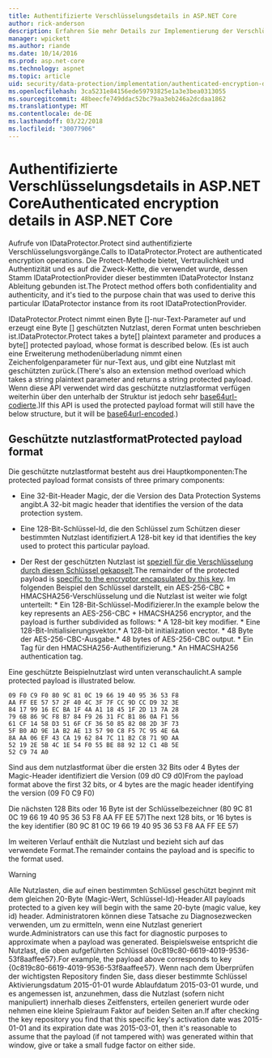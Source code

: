 ```yaml
---
title: Authentifizierte Verschlüsselungsdetails in ASP.NET Core
author: rick-anderson
description: Erfahren Sie mehr Details zur Implementierung der Verschlüsselung von ASP.NET Core Data Protection authentifiziert.
manager: wpickett
ms.author: riande
ms.date: 10/14/2016
ms.prod: asp.net-core
ms.technology: aspnet
ms.topic: article
uid: security/data-protection/implementation/authenticated-encryption-details
ms.openlocfilehash: 3ca5231e84156ede59793825e1a3e3bea0313055
ms.sourcegitcommit: 48beecfe749ddac52bc79aa3eb246a2dcdaa1862
ms.translationtype: MT
ms.contentlocale: de-DE
ms.lasthandoff: 03/22/2018
ms.locfileid: "30077906"
---
```

# <a name="authenticated-encryption-details-in-aspnet-core"></a><span data-ttu-id="d7670-103">Authentifizierte Verschlüsselungsdetails in ASP.NET Core</span><span class="sxs-lookup"><span data-stu-id="d7670-103">Authenticated encryption details in ASP.NET Core</span></span>

<a name="data-protection-implementation-authenticated-encryption-details"></a>

<span data-ttu-id="d7670-104">Aufrufe von IDataProtector.Protect sind authentifizierte Verschlüsselungsvorgänge.</span><span class="sxs-lookup"><span data-stu-id="d7670-104">Calls to IDataProtector.Protect are authenticated encryption operations.</span></span> <span data-ttu-id="d7670-105">Die Protect-Methode bietet, Vertraulichkeit und Authentizität und es auf die Zweck-Kette, die verwendet wurde, dessen Stamm IDataProtectionProvider dieser bestimmten IDataProtector Instanz Ableitung gebunden ist.</span><span class="sxs-lookup"><span data-stu-id="d7670-105">The Protect method offers both confidentiality and authenticity, and it's tied to the purpose chain that was used to derive this particular IDataProtector instance from its root IDataProtectionProvider.</span></span>

<span data-ttu-id="d7670-106">IDataProtector.Protect nimmt einen Byte []-nur-Text-Parameter auf und erzeugt eine Byte [] geschützten Nutzlast, deren Format unten beschrieben ist.</span><span class="sxs-lookup"><span data-stu-id="d7670-106">IDataProtector.Protect takes a byte[] plaintext parameter and produces a byte[] protected payload, whose format is described below.</span></span> <span data-ttu-id="d7670-107">(Es ist auch eine Erweiterung methodenüberladung nimmt einen Zeichenfolgenparameter für nur-Text aus, und gibt eine Nutzlast mit geschützten zurück.</span><span class="sxs-lookup"><span data-stu-id="d7670-107">(There's also an extension method overload which takes a string plaintext parameter and returns a string protected payload.</span></span> <span data-ttu-id="d7670-108">Wenn diese API verwendet wird das geschützte nutzlastformat verfügen weiterhin über den unterhalb der Struktur ist jedoch sehr [base64url-codierte](https://tools.ietf.org/html/rfc4648#section-5).)</span><span class="sxs-lookup"><span data-stu-id="d7670-108">If this API is used the protected payload format will still have the below structure, but it will be [base64url-encoded](https://tools.ietf.org/html/rfc4648#section-5).)</span></span>

## <a name="protected-payload-format"></a><span data-ttu-id="d7670-109">Geschützte nutzlastformat</span><span class="sxs-lookup"><span data-stu-id="d7670-109">Protected payload format</span></span>

<span data-ttu-id="d7670-110">Die geschützte nutzlastformat besteht aus drei Hauptkomponenten:</span><span class="sxs-lookup"><span data-stu-id="d7670-110">The protected payload format consists of three primary components:</span></span>

* <span data-ttu-id="d7670-111">Eine 32-Bit-Header Magic, der die Version des Data Protection Systems angibt.</span><span class="sxs-lookup"><span data-stu-id="d7670-111">A 32-bit magic header that identifies the version of the data protection system.</span></span>

* <span data-ttu-id="d7670-112">Eine 128-Bit-Schlüssel-Id, die den Schlüssel zum Schützen dieser bestimmten Nutzlast identifiziert.</span><span class="sxs-lookup"><span data-stu-id="d7670-112">A 128-bit key id that identifies the key used to protect this particular payload.</span></span>

* <span data-ttu-id="d7670-113">Der Rest der geschützten Nutzlast ist [speziell für die Verschlüsselung durch diesen Schlüssel gekapselt](xref:security/data-protection/implementation/subkeyderivation#data-protection-implementation-subkey-derivation).</span><span class="sxs-lookup"><span data-stu-id="d7670-113">The remainder of the protected payload is [specific to the encryptor encapsulated by this key](xref:security/data-protection/implementation/subkeyderivation#data-protection-implementation-subkey-derivation).</span></span> <span data-ttu-id="d7670-114">Im folgenden Beispiel den Schlüssel darstellt, ein AES-256-CBC + HMACSHA256-Verschlüsselung und die Nutzlast ist weiter wie folgt unterteilt: \* Ein 128-Bit-Schlüssel-Modifizierer.</span><span class="sxs-lookup"><span data-stu-id="d7670-114">In the example below the key represents an AES-256-CBC + HMACSHA256 encryptor, and the payload is further subdivided as follows: \* A 128-bit key modifier.</span></span> <span data-ttu-id="d7670-115">\* Eine 128-Bit-Initialisierungsvektor.</span><span class="sxs-lookup"><span data-stu-id="d7670-115">\* A 128-bit initialization vector.</span></span> <span data-ttu-id="d7670-116">\* 48 Byte der AES-256-CBC-Ausgabe.</span><span class="sxs-lookup"><span data-stu-id="d7670-116">\* 48 bytes of AES-256-CBC output.</span></span> <span data-ttu-id="d7670-117">\* Ein Tag für den HMACSHA256-Authentifizierung.</span><span class="sxs-lookup"><span data-stu-id="d7670-117">\* An HMACSHA256 authentication tag.</span></span>

<span data-ttu-id="d7670-118">Eine geschützte Beispielnutzlast wird unten veranschaulicht.</span><span class="sxs-lookup"><span data-stu-id="d7670-118">A sample protected payload is illustrated below.</span></span>

```
09 F0 C9 F0 80 9C 81 0C 19 66 19 40 95 36 53 F8
AA FF EE 57 57 2F 40 4C 3F 7F CC 9D CC D9 32 3E
84 17 99 16 EC BA 1F 4A A1 18 45 1F 2D 13 7A 28
79 6B 86 9C F8 B7 84 F9 26 31 FC B1 86 0A F1 56
61 CF 14 58 D3 51 6F CF 36 50 85 82 08 2D 3F 73
5F B0 AD 9E 1A B2 AE 13 57 90 C8 F5 7C 95 4E 6A
8A AA 06 EF 43 CA 19 62 84 7C 11 B2 C8 71 9D AA
52 19 2E 5B 4C 1E 54 F0 55 BE 88 92 12 C1 4B 5E
52 C9 74 A0
```

<span data-ttu-id="d7670-119">Sind aus dem nutzlastformat über die ersten 32 Bits oder 4 Bytes der Magic-Header identifiziert die Version (09 d0 C9 d0)</span><span class="sxs-lookup"><span data-stu-id="d7670-119">From the payload format above the first 32 bits, or 4 bytes are the magic header identifying the version (09 F0 C9 F0)</span></span>

<span data-ttu-id="d7670-120">Die nächsten 128 Bits oder 16 Byte ist der Schlüsselbezeichner (80 9C 81 0C 19 66 19 40 95 36 53 F8 AA FF EE 57)</span><span class="sxs-lookup"><span data-stu-id="d7670-120">The next 128 bits, or 16 bytes is the key identifier (80 9C 81 0C 19 66 19 40 95 36 53 F8 AA FF EE 57)</span></span>

<span data-ttu-id="d7670-121">Im weiteren Verlauf enthält die Nutzlast und bezieht sich auf das verwendete Format.</span><span class="sxs-lookup"><span data-stu-id="d7670-121">The remainder contains the payload and is specific to the format used.</span></span>

>[!WARNING]
> <span data-ttu-id="d7670-122">Alle Nutzlasten, die auf einen bestimmten Schlüssel geschützt beginnt mit dem gleichen 20-Byte (Magic-Wert, Schlüssel-Id)-Header.</span><span class="sxs-lookup"><span data-stu-id="d7670-122">All payloads protected to a given key will begin with the same 20-byte (magic value, key id) header.</span></span> <span data-ttu-id="d7670-123">Administratoren können diese Tatsache zu Diagnosezwecken verwenden, um zu ermitteln, wenn eine Nutzlast generiert wurde.</span><span class="sxs-lookup"><span data-stu-id="d7670-123">Administrators can use this fact for diagnostic purposes to approximate when a payload was generated.</span></span> <span data-ttu-id="d7670-124">Beispielsweise entspricht die Nutzlast, die oben aufgeführten Schlüssel {0c819c80-6619-4019-9536-53f8aaffee57}.</span><span class="sxs-lookup"><span data-stu-id="d7670-124">For example, the payload above corresponds to key {0c819c80-6619-4019-9536-53f8aaffee57}.</span></span> <span data-ttu-id="d7670-125">Wenn nach dem Überprüfen der wichtigsten Repository finden Sie, dass dieser bestimmte Schlüssel Aktivierungsdatum 2015-01-01 wurde Ablaufdatum 2015-03-01 wurde, und es angemessen ist, anzunehmen, dass die Nutzlast (sofern nicht manipuliert) innerhalb dieses Zeitfensters, erteilen generiert wurde oder nehmen eine kleine Spielraum Faktor auf beiden Seiten an.</span><span class="sxs-lookup"><span data-stu-id="d7670-125">If after checking the key repository you find that this specific key's activation date was 2015-01-01 and its expiration date was 2015-03-01, then it's reasonable to assume that the payload (if not tampered with) was generated within that window, give or take a small fudge factor on either side.</span></span>
